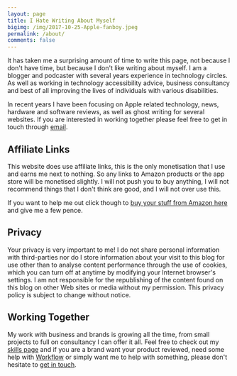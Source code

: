 ```yaml
---
layout: page
title: I Hate Writing About Myself
bigimg: /img/2017-10-25-Apple-fanboy.jpeg
permalink: /about/
comments: false
---
```

It has taken me a surprising amount of time to write this page, not because I don't have time, but because I don't like writing about myself. I am a blogger and podcaster with several years experience in technology circles. As well as working in technology accessibility advice, business consultancy and best of all improving the lives of individuals with various disabilities.

In recent years I have been focusing on Apple related technology, news, hardware and software reviews, as well as ghost writing for several websites. If you are interested in working together please feel free to get in touch through [email](https://gr36.com/contact).

## Affiliate Links
This website does use affiliate links, this is the only monetisation that I use and earns me next to nothing. So any links to Amazon products or the app store will be monetised slightly. I will not push you to buy anything, I will not recommend things that I don't think are good, and I will not over use this.

If you want to help me out click though to [buy your stuff from Amazon here](https://www.amazon.co.uk//ref=as_li_ss_tl?ie=UTF8&linkCode=ll2&tag=gr36-21&linkId=abd3804a14f725fbf1861aa2eb0b44f2) and give me a few pence.

## Privacy
Your privacy is very important to me! I do not share personal information with third-parties nor do I store information about your visit to this blog for use other than to analyse content performance through the use of cookies, which you can turn off at anytime by modifying your Internet browser's settings. I am not responsible for the republishing of the content found on this blog on other Web sites or media without my permission. This privacy policy is subject to change without notice.

## Working Together
My work with business and brands is growing all the time, from small projects to full on consultancy I can offer it all. Feel free to check out my [skills page](https://gr36.github.io) and if you are a brand want your product reviewed, need some help with [Workflow](https://gr36.com/workflow) or simply want me to help with something, please don't hesitate to [get in touch](https://gr36.com/contact).
